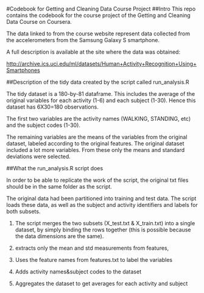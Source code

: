 #Codebook for Getting and Cleaning Data Course Project
##Intro
This repo contains the codebook for the course project of the Getting and Cleaning Data Course on Coursera.

The data linked to from the course website represent data collected from the accelerometers from the Samsung Galaxy S smartphone.

A full description is available at the site where the data was obtained:

http://archive.ics.uci.edu/ml/datasets/Human+Activity+Recognition+Using+Smartphones

##Description of the tidy data created by the script called run_analysis.R

The tidy dataset is a 180-by-81 dataframe. This includes the average of the original variables for each activity (1-6) and each subject (1-30). Hence this dataset has 6X30=180 observations. 

The first two variables are the activity names (WALKING, STANDING, etc) and the subject codes (1-30).

The remaining variables are the means of the variables from the original dataset, labeled according to the original features. The original dataset included a lot more variables. From these only the means and standard deviations were selected. 


##What the run_analysis.R script does


In order to be able to replicate the work of the script, the original txt files should be in the same folder as the script.
 
The original data had been partitioned into training and test data. The script loads these data, as well as the subject and activity identifiers and labels for both subsets.

1) The script merges the two subsets (X_test.txt & X_train.txt) into a single dataset, by simply binding the rows together (this is possible because the data dimensions are the same).

2) extracts only the mean and std measurements from features,  

3) Uses the feature names from features.txt to label the variables

4) Adds activity names&subject codes to the dataset

5) Aggregates the dataset to get averages for each activity and subject 

  